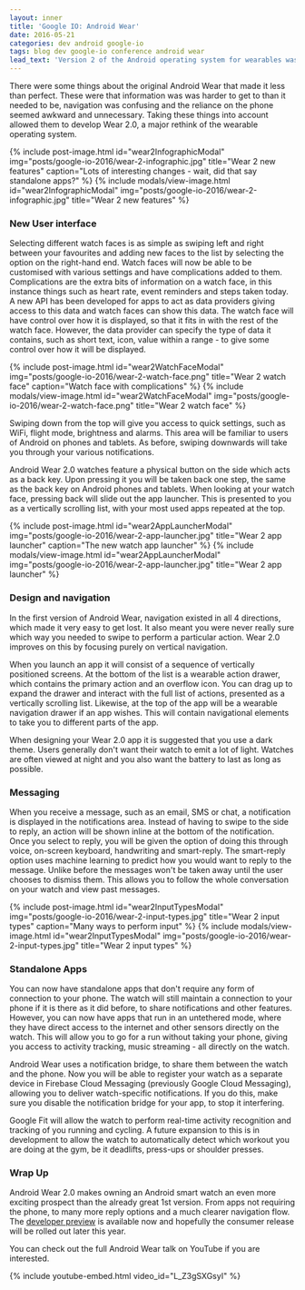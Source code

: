 ```yaml
---
layout: inner
title: 'Google IO: Android Wear'
date: 2016-05-21
categories: dev android google-io
tags: blog dev google-io conference android wear
lead_text: 'Version 2 of the Android operating system for wearables was announced at this year''s Google IO. It boasts a complete design and navigation overhaul, more powerful watch faces and standalone apps.'
---
```


There were some things about the original Android Wear that made it less than perfect. These were that information was was harder to get to than it needed to be, navigation was confusing and the reliance on the phone seemed awkward and unnecessary. Taking these things into account allowed them to develop Wear 2.0, a major rethink of the wearable operating system.

{% include post-image.html
            id="wear2InfographicModal"
            img="posts/google-io-2016/wear-2-infographic.jpg"
            title="Wear 2 new features"
            caption="Lots of interesting changes - wait, did that say standalone apps?" %}
{% include modals/view-image.html
            id="wear2InfographicModal"
            img="posts/google-io-2016/wear-2-infographic.jpg"
            title="Wear 2 new features" %}

### New User interface

Selecting different watch faces is as simple as swiping left and right between your favourites and adding new faces to the list by selecting the option on the right-hand end. Watch faces will now be able to be customised with various settings and have complications added to them. Complications are the extra bits of information on a watch face, in this instance things such as heart rate, event reminders and steps taken today. A new API has been developed for apps to act as data providers giving access to this data and watch faces can show this data. The watch face will have control over how it is displayed, so that it fits in with the rest of the watch face. However, the data provider can specify the type of data it contains, such as short text, icon, value within a range - to give some control over how it will be displayed.

{% include post-image.html
            id="wear2WatchFaceModal"
            img="posts/google-io-2016/wear-2-watch-face.png"
            title="Wear 2 watch face"
            caption="Watch face with complications" %}
{% include modals/view-image.html
            id="wear2WatchFaceModal"
            img="posts/google-io-2016/wear-2-watch-face.png"
            title="Wear 2 watch face" %}

Swiping down from the top will give you access to quick settings, such as WiFi, flight mode, brightness and alarms. This area will be familiar to users of Android on phones and tablets. As before, swiping downwards will take you through your various notifications.

Android Wear 2.0 watches feature a physical button on the side which acts as a back key. Upon pressing it you will be taken back one step, the same as the back key on Android phones and tablets. When looking at your watch face, pressing back will slide out the app launcher. This is presented to you as a vertically scrolling list, with your most used apps repeated at the top.

{% include post-image.html
            id="wear2AppLauncherModal"
            img="posts/google-io-2016/wear-2-app-launcher.jpg"
            title="Wear 2 app launcher"
            caption="The new watch app launcher" %}
{% include modals/view-image.html
            id="wear2AppLauncherModal"
            img="posts/google-io-2016/wear-2-app-launcher.jpg"
            title="Wear 2 app launcher" %}

### Design and navigation

In the first version of Android Wear, navigation existed in all 4 directions, which made it very easy to get lost. It also meant you were never really sure which way you needed to swipe to perform a particular action. Wear 2.0 improves on this by focusing purely on vertical navigation.

When you launch an app it will consist of a sequence of vertically positioned screens. At the bottom of the list is a wearable action drawer, which contains the primary action and an overflow icon. You can drag up to expand the drawer and interact with the full list of actions, presented as a vertically scrolling list. Likewise, at the top of the app will be a wearable navigation drawer if an app wishes. This will contain navigational elements to take you to different parts of the app.

When designing your Wear 2.0 app it is suggested that you use a dark theme. Users generally don't want their watch to emit a lot of light. Watches are often viewed at night and you also want the battery to last as long as possible.

### Messaging

When you receive a message, such as an email, SMS or chat, a notification is displayed in the notifications area. Instead of having to swipe to the side to reply, an action will be shown inline at the bottom of the notification. Once you select to reply, you will be given the option of doing this through voice, on-screen keyboard, handwriting and smart-reply. The smart-reply option uses machine learning to predict how you would want to reply to the message. Unlike before the messages won't be taken away until the user chooses to dismiss them. This allows you to follow the whole conversation on your watch and view past messages.

{% include post-image.html
            id="wear2InputTypesModal"
            img="posts/google-io-2016/wear-2-input-types.jpg"
            title="Wear 2 input types"
            caption="Many ways to perform input" %}
{% include modals/view-image.html
            id="wear2InputTypesModal"
            img="posts/google-io-2016/wear-2-input-types.jpg"
            title="Wear 2 input types" %}

### Standalone Apps

You can now have standalone apps that don't require any form of connection to your phone. The watch will still maintain a connection to your phone if it is there as it did before, to share notifications and other features. However, you can now have apps that run in an untethered mode, where they have direct access to the internet and other sensors directly on the watch. This will allow you to go for a run without taking your phone, giving you access to activity tracking, music streaming - all directly on the watch.

Android Wear uses a notification bridge, to share them between the watch and the phone. Now you will be able to register your watch as a separate device in Firebase Cloud Messaging (previously Google Cloud Messaging), allowing you to deliver watch-specific notifications. If you do this, make sure you disable the notification bridge for your app, to stop it interfering.

Google Fit will allow the watch to perform real-time activity recognition and tracking of you running and cycling. A future expansion to this is in development to allow the watch to automatically detect which workout you are doing at the gym, be it deadlifts, press-ups or shoulder presses.

### Wrap Up

Android Wear 2.0 makes owning an Android smart watch an even more exciting prospect than the already great 1st version. From apps not requiring the phone, to many more reply options and a much clearer navigation flow. The [developer preview](https://developer.android.com/wear/preview/index.html) is available now and hopefully the consumer release will be rolled out later this year.

You can check out the full Android Wear talk on YouTube if you are interested.

{% include youtube-embed.html
            video_id="L_Z3gSXGsyI" %}
